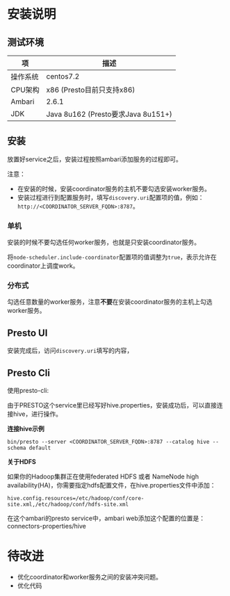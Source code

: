 # 安装说明

## 测试环境

| 项       | 描述                                 |
| -------- | ------------------------------------ |
| 操作系统 | centos7.2                            |
| CPU架构  | x86   (Presto目前只支持x86)          |
| Ambari   | 2.6.1                                |
| JDK      | Java 8u162   (Presto要求Java 8u151+) |

## 安装

放置好service之后，安装过程按照ambari添加服务的过程即可。

注意：

- 在安装的时候，安装coordinator服务的主机不要勾选安装worker服务。
- 安装过程进行到配置服务时，填写`discovery.uri`配置项的值，例如：`http://<COORDINATOR_SERVER_FQDN>:8787`。

### 单机

安装的时候不要勾选任何worker服务，也就是只安装coordinator服务。

将`node-scheduler.include-coordinator`配置项的值调整为`true`，表示允许在coordinator上调度work。

### 分布式

勾选任意数量的worker服务，注意**不要**在安装coordinator服务的主机上勾选worker服务。


## Presto UI
安装完成后，访问`discovery.uri`填写的内容，

## Presto Cli
使用presto-cli:

由于PRESTO这个service里已经写好hive.properties，安装成功后，可以直接连接hive，进行操作。

**连接hive示例**

```
bin/presto --server <COORDINATOR_SERVER_FQDN>:8787 --catalog hive --schema default
```

**关于HDFS**

如果你的Hadoop集群正在使用federated HDFS 或者 NameNode high availability(HA)，你需要指定hdfs配置文件，在hive.properties文件中添加：
```
hive.config.resources=/etc/hadoop/conf/core-site.xml,/etc/hadoop/conf/hdfs-site.xml
```

在这个ambari的presto service中，ambari web添加这个配置的位置是：connectors-properties/hive


# 待改进
- 优化coordinator和worker服务之间的安装冲突问题。
- 优化代码
